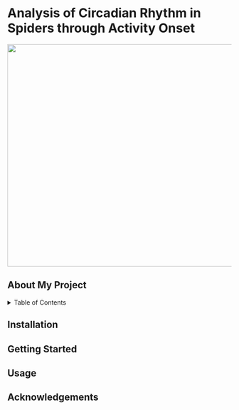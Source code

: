 # Analysis of Circadian Rhythm in Spiders through Activity Onset
<img src="https://user-images.githubusercontent.com/106093318/179773433-b6740bc9-706b-4f93-8075-0b6da6695b31.png" width="1000" height="500" />

## About My Project


<!-- TABLE OF CONTENTS -->
<details>
  <summary>Table of Contents</summary>
  <ol>
    <li><a href="#Installation">Installation</a></li>
    <li><a href="#Getting-Started">Getting Started</a></li>
    <li><a href="#Usage">Usage</a></li>
    <li><a href="#Acknowledgements">Acknowledgements</a></li>
</details>

## Installation <a name="Installation"></a>

## Getting Started <a name="Getting_Started"></a>

## Usage <a name="Usage"></a>

## Acknowledgements <a name="Acknowledgements"></a>
